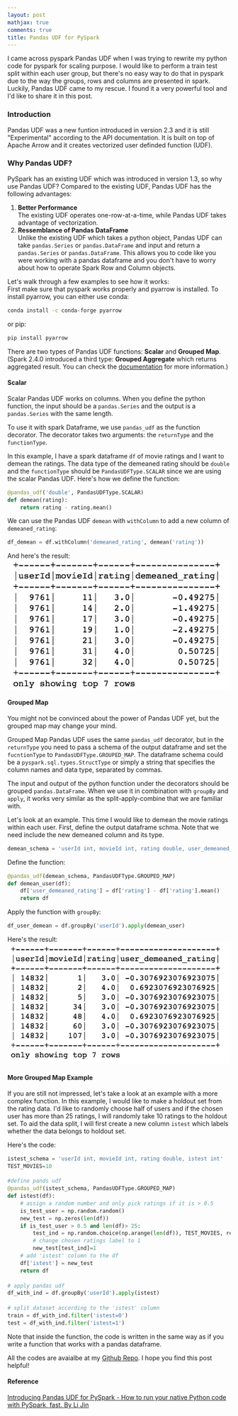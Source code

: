 ```yaml
---
layout: post
mathjax: true
comments: true
title: Pandas UDF for PySpark
---
```


I came across pyspark Pandas UDF when I was trying to rewrite my python code for pyspark for scaling purpose. I would like to perform a train test split within each user group, but there's no easy way to do that in pyspark due to the way the groups, rows and columns are presented in spark. Luckily, Pandas UDF came to my rescue. I found it a very powerful tool and I'd like to share it in this post. 

### Introduction
Pandas UDF was a new funtion introduced in version 2.3 and it is still "Experimental" according to the API documentation. It is built on top of Apache Arrow and it creates vectorized user definded function (UDF).
### Why Pandas UDF?
PySpark has an existing UDF which was introduced in version 1.3, so why use Pandas UDF? Compared to the existing UDF, Pandas UDF has the following advantages:  
1. **Better Performance**  
The existing UDF operates one-row-at-a-time, while Pandas UDF takes advantage of vectorization. 
2. **Ressemblance of Pandas DataFrame**  
Unlike the existing UDF which takes a python object, Pandas UDF can take `pandas.Series` or `pandas.DataFrame` and input and return a `pandas.Series` or `pandas.DataFrame`. This allows you to code like you were working with a pandas dataframe and you don't have to worry about how to operate Spark Row and Column objects. 


Let's walk through a few examples to see how it works:  
First make sure that pyspark works properly and pyarrow is installed. To install pyarrow, you can either use conda:
```bash
conda install -c conda-forge pyarrow
``` 
or pip:
```bash
pip install pyarrow
```

There are two types of Pandas UDF functions: **Scalar** and **Grouped Map**. (Spark 2.4.0 introduced a third type: **Grouped Aggregate** which returns aggregated result. You can check the [documentation](https://spark.apache.org/docs/latest/sql-pyspark-pandas-with-arrow.html#grouped-aggregate) for more information.)

#### Scalar

Scalar Pandas UDF works on columns. When you define the python function, the input should be a `pandas.Series` and the output is a `pandas.Series` with the same length.   

To use it with spark Dataframe, we use `pandas_udf` as the function decorator. The decorator takes two arguments: the `returnType` and the `functionType`.

In this example, I have a spark dataframe `df` of movie ratings and I want to demean the ratings. The data type of the demeaned rating should be `double` and the `functionType` should be `PandasUDFType.SCALAR` since we are using the scalar Pandas UDF. Here's how we define the function:
```python
@pandas_udf('double', PandasUDFType.SCALAR)
def demean(rating):
    return rating - rating.mean()
```
We can use the Pandas UDF `demean` with `withColumn` to add a new column of `demeaned_rating`:
```python
df_demean = df.withColumn('demeaned_rating', demean('rating'))
```
And here's the result:
<img src="../images/20190112/demean_res.png">

#### Grouped Map 
You might not be convinced about the power of Pandas UDF yet, but the grouped map may change your mind.  

Grouped Map Pandas UDF uses the same `pandas_udf` decorator, but in the `returnType` you need to pass a schema of the output dataframe and set the `fucntionType` to `PandasUDFType.GROUPED_MAP`. The dataframe schema could be a `pyspark.sql.types.StructType` or simply a string that specifies the column names and data type, separated by commas.   

The input and output of the python function under the decorators should be grouped `pandas.DataFrame`. When we use it in combination with `groupBy` and `apply`, it works very similar as the split-apply-combine that we are familiar with.  

Let's look at an example. This time I would like to demean the movie ratings within each user. First, define the output dataframe schma. Note that we need include the new demeaned column and its type.  
```python
demean_schema = 'userId int, movieId int, rating double, user_demeaned_rating double'
```
Define the function:
```python
@pandas_udf(demean_schema, PandasUDFType.GROUPED_MAP)
def demean_user(df): 
    df['user_demeaned_rating'] = df['rating'] - df['rating'].mean()
    return df
```
Apply the function with `groupBy`:
```python
df_user_demean = df.groupBy('userId').apply(demean_user)
```
Here's the result:
<img src="../images/20190112/user_demean_res.png">

#### More Grouped Map Example

If you are still not impressed, let's take a look at an example with a more complex function. In this example, I would like to make a holdout set from the rating data. I'd like to randomly choose half of users and if the chosen user has more than 25 ratings, I will randomly take 10 ratings to the holdout set. To aid the data split, I will first create a new column `istest` which labels whether the data belongs to holdout set. 

Here's the code:
```python
istest_schema = 'userId int, movieId int, rating double, istest int'
TEST_MOVIES=10

#define pands udf
@pandas_udf(istest_schema, PandasUDFType.GROUPED_MAP)
def istest(df):  
    # assign a random number and only pick ratings if it is > 0.5
    is_test_user = np.random.random()  
    new_test = np.zeros(len(df))
    if is_test_user > 0.5 and len(df)> 25:      
        test_ind = np.random.choice(np.arange(len(df)), TEST_MOVIES, replace=False)
        # change chosen ratings label to 1
        new_test[test_ind]=1
    # add 'istest' column to the df
    df['istest'] = new_test
    return df

# apply pandas udf
df_with_ind = df.groupBy('userId').apply(istest)

# split dataset according to the 'istest' column
train = df_with_ind.filter('istest=0')
test = df_with_ind.filter('istest=1')
```
Note that inside the function, the code is written in the same way as if you write a function that works with a pandas dataframe. 

All the codes are avaialbe at my [Github Repo](https://github.com/caiy7/notes/blob/master/pyspark/Pandas_Udf_Examples.ipynb). I hope you find this post helpful!

#### Reference
[Introducing Pandas UDF for PySpark - How to run your native Python code with PySpark, fast. By Li Jin](https://databricks.com/blog/2017/10/30/introducing-vectorized-udfs-for-pyspark.html)

